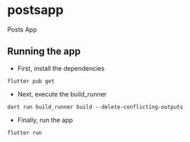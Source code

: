 # postsapp

Posts App

## Running the app
- First, install the dependencies
```shell
flutter pub get
```

- Next, execute the build_runner
```shell
dart run build_runner build --delete-conflicting-outputs
```

- Finally, run the app
```shell
flutter run
```

